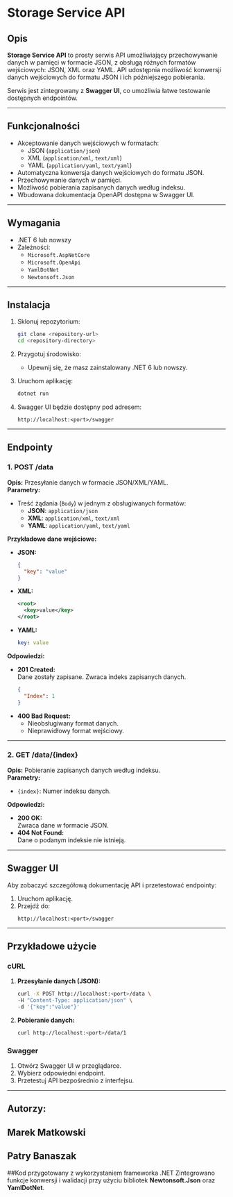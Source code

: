 # Storage Service API

## Opis
**Storage Service API** to prosty serwis API umożliwiający przechowywanie danych w pamięci w formacie JSON, z obsługą różnych formatów wejściowych: JSON, XML oraz YAML. API udostępnia możliwość konwersji danych wejściowych do formatu JSON i ich późniejszego pobierania.

Serwis jest zintegrowany z **Swagger UI**, co umożliwia łatwe testowanie dostępnych endpointów.

---

## Funkcjonalności
- Akceptowanie danych wejściowych w formatach:
  - JSON (`application/json`)
  - XML (`application/xml`, `text/xml`)
  - YAML (`application/yaml`, `text/yaml`)
- Automatyczna konwersja danych wejściowych do formatu JSON.
- Przechowywanie danych w pamięci.
- Możliwość pobierania zapisanych danych według indeksu.
- Wbudowana dokumentacja OpenAPI dostępna w Swagger UI.

---

## Wymagania
- .NET 6 lub nowszy
- Zależności:
  - `Microsoft.AspNetCore`
  - `Microsoft.OpenApi`
  - `YamlDotNet`
  - `Newtonsoft.Json`

---

## Instalacja
1. Sklonuj repozytorium:
   ```bash
   git clone <repository-url>
   cd <repository-directory>
   ```

2. Przygotuj środowisko:
   - Upewnij się, że masz zainstalowany .NET 6 lub nowszy.

3. Uruchom aplikację:
   ```bash
   dotnet run
   ```

4. Swagger UI będzie dostępny pod adresem:
   ```
   http://localhost:<port>/swagger
   ```

---

## Endpointy

### 1. **POST /data**  
**Opis:** Przesyłanie danych w formacie JSON/XML/YAML.  
**Parametry:**  
- Treść żądania (`Body`) w jednym z obsługiwanych formatów:
  - **JSON**: `application/json`
  - **XML**: `application/xml`, `text/xml`
  - **YAML**: `application/yaml`, `text/yaml`

**Przykładowe dane wejściowe:**
- **JSON:**
  ```json
  {
    "key": "value"
  }
  ```
- **XML:**
  ```xml
  <root>
    <key>value</key>
  </root>
  ```
- **YAML:**
  ```yaml
  key: value
  ```

**Odpowiedzi:**
- **201 Created:**  
  Dane zostały zapisane. Zwraca indeks zapisanych danych.  
  ```json
  {
    "Index": 1
  }
  ```
- **400 Bad Request:**  
  - Nieobsługiwany format danych.
  - Nieprawidłowy format wejściowy.

---

### 2. **GET /data/{index}**  
**Opis:** Pobieranie zapisanych danych według indeksu.  
**Parametry:**  
- `{index}`: Numer indeksu danych.

**Odpowiedzi:**
- **200 OK:**  
  Zwraca dane w formacie JSON.
- **404 Not Found:**  
  Dane o podanym indeksie nie istnieją.

---

## Swagger UI
Aby zobaczyć szczegółową dokumentację API i przetestować endpointy:
1. Uruchom aplikację.
2. Przejdź do:
   ```
   http://localhost:<port>/swagger
   ```

---

## Przykładowe użycie

### cURL
1. **Przesyłanie danych (JSON):**
   ```bash
   curl -X POST http://localhost:<port>/data \
   -H "Content-Type: application/json" \
   -d '{"key":"value"}'
   ```

2. **Pobieranie danych:**
   ```bash
   curl http://localhost:<port>/data/1
   ```

### Swagger
1. Otwórz Swagger UI w przeglądarce.
2. Wybierz odpowiedni endpoint.
3. Przetestuj API bezpośrednio z interfejsu.

---

## Autorzy:
## Marek Matkowski
## Patry Banaszak

##Kod przygotowany z wykorzystaniem frameworka .NET Zintegrowano funkcje konwersji i walidacji przy użyciu bibliotek **Newtonsoft.Json** oraz **YamlDotNet**.



